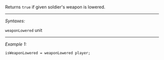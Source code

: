 Returns `true` if given soldier's weapon is lowered.


---
*Syntaxes:*

`weaponLowered` unit

---
*Example 1:*

```sqf
isWeaponLowered = weaponLowered player;
```